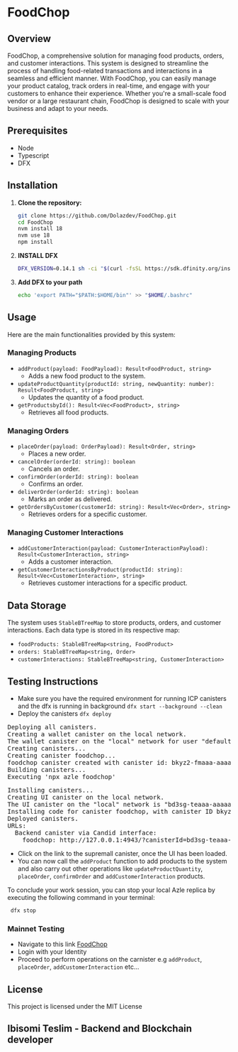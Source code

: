 # FoodChop

## Overview

FoodChop, a comprehensive solution for managing food products, orders, and customer interactions. This system is designed to streamline the process of handling food-related transactions and interactions in a seamless and efficient manner.
With FoodChop, you can easily manage your product catalog, track orders in real-time, and engage with your customers to enhance their experience. Whether you're a small-scale food vendor or a large restaurant chain, FoodChop is designed to scale with your business and adapt to your needs.

## Prerequisites

- Node
- Typescript
- DFX

## Installation

1. **Clone the repository:**

    ```bash
    git clone https://github.com/Dolazdev/FoodChop.git
    cd FoodChop
    nvm install 18
    nvm use 18
    npm install
    ```
2. **INSTALL DFX**

    ```bash
    DFX_VERSION=0.14.1 sh -ci "$(curl -fsSL https://sdk.dfinity.org/install.sh)"
    ```
3. **Add DFX to your path**
   
    ```bash
    echo 'export PATH="$PATH:$HOME/bin"' >> "$HOME/.bashrc"
    ```

## Usage

Here are the main functionalities provided by this system:

### Managing Products

- `addProduct(payload: FoodPayload): Result<FoodProduct, string>`
  - Adds a new food product to the system.
- `updateProductQuantity(productId: string, newQuantity: number): Result<FoodProduct, string>`
  - Updates the quantity of a food product.
- `getProductsbyId(): Result<Vec<FoodProduct>, string>`
  - Retrieves all food products.

### Managing Orders

- `placeOrder(payload: OrderPayload): Result<Order, string>`
  - Places a new order.
- `cancelOrder(orderId: string): boolean`
  - Cancels an order.
- `confirmOrder(orderId: string): boolean`
  - Confirms an order.
- `deliverOrder(orderId: string): boolean`
  - Marks an order as delivered.
- `getOrdersByCustomer(customerId: string): Result<Vec<Order>, string>`
  - Retrieves orders for a specific customer.

### Managing Customer Interactions

- `addCustomerInteraction(payload: CustomerInteractionPayload): Result<CustomerInteraction, string>`
  - Adds a customer interaction.
- `getCustomerInteractionsByProduct(productId: string): Result<Vec<CustomerInteraction>, string>`
  - Retrieves customer interactions for a specific product.

## Data Storage

The system uses `StableBTreeMap` to store products, orders, and customer interactions. Each data type is stored in its respective map:

- `foodProducts: StableBTreeMap<string, FoodProduct>`
- `orders: StableBTreeMap<string, Order>`
- `customerInteractions: StableBTreeMap<string, CustomerInteraction>`


## Testing Instructions 

- Make sure you have the required environment for running ICP canisters and the dfx is running in background `dfx start --background --clean`
- Deploy the canisters `dfx deploy`

<pre>
Deploying all canisters.
Creating a wallet canister on the local network.
The wallet canister on the "local" network for user "default" is "bnz7o-iuaaa-aaaaa-qaaaa-cai"
Creating canisters...
Creating canister foodchop...
foodchop canister created with canister id: bkyz2-fmaaa-aaaaa-qaaaq-cai
Building canisters...
Executing 'npx azle foodchop'
</pre>

<pre>
Installing canisters...
Creating UI canister on the local network.
The UI canister on the "local" network is "bd3sg-teaaa-aaaaa-qaaba-cai"
Installing code for canister foodchop, with canister ID bkyz2-fmaaa-aaaaa-qaaaq-cai
Deployed canisters.
URLs:
  Backend canister via Candid interface:
    foodchop: http://127.0.0.1:4943/?canisterId=bd3sg-teaaa-aaaaa-qaaba-cai&id=bkyz2-fmaaa-aaaaa-qaaaq-cai
</pre>
- Click on the link to the supremall canister, once the UI has been loaded.
- You can now call the `addProduct` function to add products to the system and also carry out other operations like `updateProductQuantity`, `placeOrder`, `confirmOrder` and `addCustomerInteraction` products.

To conclude your work session, you can stop your local Azle replica by executing the following command in your terminal:
  ```bash
   dfx stop
  ```

### Mainnet Testing
- Navigate to this link [FoodChop](https://a4gq6-oaaaa-aaaab-qaa4q-cai.raw.icp0.io/?id=uf3pk-yyaaa-aaaap-abutq-cai)
- Login with your Identity
- Proceed to perform operations on the carnister e.g `addProduct`, `placeOrder`, `addCustomerInteraction` etc...

## License

This project is licensed under the MIT License 

## Ibisomi Teslim - Backend and Blockchain developer
